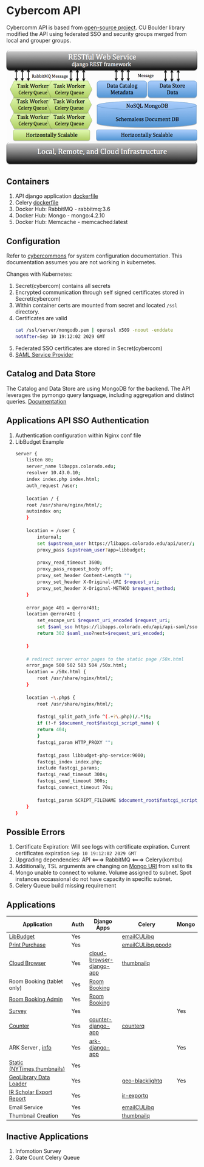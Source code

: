 # Cybercom API

Cybercomm API is based from [open-source project](https://cybercom-docs.readthedocs.io/en/latest/). CU Boulder library modified the API using federated SSO and security groups merged from local and grouper groups.

![Cybercommons](assets/cybercommons.png)

## Containers

1. API django application [dockerfile](https://github.com/culibraries/cybercom-k8s-api/blob/main/dockerfile)
1. Celery [dockerfile](https://github.com/culibraries/cybercom-k8s-api/blob/main/dc_config/images/celery/dockerfile)
1. Docker Hub: RabbitMQ - rabbitmq:3.6
1. Docker Hub: Mongo - mongo:4.2.10
1. Docker Hub: Memcache - memcached:latest

## Configuration

Refer to [cybercommons](https://cybercom-docs.readthedocs.io/en/latest/pages/configuration.html#configuration-files)  for system configuration documentation. This documentation assumes you are not working in kubernetes. 

Changes with Kubernetes:
1. Secret(cybercom) contains all secrets
1. Encrypted communication through self signed certificates stored in Secret(cybercom)
1. Within container certs are mounted from secret and located `/ssl` directory.
1. Certificates are valid
    ```sh
    cat /ssl/server/mongodb.pem | openssl x509 -noout -enddate
    notAfter=Sep 10 19:12:02 2029 GMT
    ```
1. Federated SSO certificates are stored in Secret(cybercom)
1. [SAML Service Provider](https://github.com/culibraries/django-saml2-pro-auth/blob/master/README.md)

## Catalog and Data Store 
The Catalog and Data Store are using MongoDB for the backend. The API leverages the pymongo query language, including aggregation and distinct queries. [Documentation](https://cybercom-docs.readthedocs.io/en/latest/pages/rest_api.html)

## Applications API SSO Authentication

1. Authentication configuration within Nginx conf file
1. LibBudget Example
    ```sh
    server {
        listen 80;
        server_name libapps.colorado.edu;
        resolver 10.43.0.10;
        index index.php index.html;
        auth_request /user;

        location / {
        root /usr/share/nginx/html/;
        autoindex on;
        }

        location = /user {
            internal;
            set $upstream_user https://libapps.colorado.edu/api/user/;
            proxy_pass $upstream_user?app=libbudget;

            proxy_read_timeout 3600;
            proxy_pass_request_body off;
            proxy_set_header Content-Length "";
            proxy_set_header X-Original-URI $request_uri;
            proxy_set_header X-Original-METHOD $request_method;
        }

        error_page 401 = @error401;
        location @error401 {
            set_escape_uri $request_uri_encoded $request_uri;
            set $saml_sso https://libapps.colorado.edu/api/api-saml/sso/saml;
            return 302 $saml_sso?next=$request_uri_encoded;
        
        }

        # redirect server error pages to the static page /50x.html
        error_page 500 502 503 504 /50x.html;
        location = /50x.html {
            root /usr/share/nginx/html/;
        }

        location ~\.php$ {
            root /usr/share/nginx/html/;

            fastcgi_split_path_info ^(.+?\.php)(/.*)$;
            if (!-f $document_root$fastcgi_script_name) {
            return 404;
            }
            fastcgi_param HTTP_PROXY "";

            fastcgi_pass libbudget-php-service:9000;
            fastcgi_index index.php;
            include fastcgi_params;
            fastcgi_read_timeout 300s;
            fastcgi_send_timeout 300s;
            fastcgi_connect_timeout 70s;

            fastcgi_param SCRIPT_FILENAME $document_root$fastcgi_script_name;
        }
    }
    ```

## Possible Errors

1. Certificate Expiration: Will see logs with certificate expiration. Current certificates expiration `Sep 10 19:12:02 2029 GMT`
1. Upgrading dependencies: API <===> RabbitMQ <===> Celery(kombu)
1. Additionally, TSL arguments are changing on [Mongo URI](https://docs.mongodb.com/manual/reference/connection-string/#tls-options) from ssl to tls
1. Mongo unable to connect to volume. Volume assigned to subnet. Spot instances occassional do not have capacity in specific subnet.
1. Celery Queue build missing requirement

## Applications
|Application| Auth | Django Apps| Celery | Mongo|
|-----------|-------|-------|---------|----|
|[LibBudget](https://libapps.colorado.edu/libbudget/)| Yes | |[emailCULibq](https://github.com/culibraries/emailCULibq)||
|[Print Purchase](https://libapps.colorado.edu/printpurchase/)|  Yes | |[emailCULibq](https://github.com/culibraries/emailCULibq),[ppodq](https://github.com/culibraries/ppodq)| |
|[Cloud Browser](https://libapps.colorado.edu/cloud-browser/dashboard)|Yes|[cloud-browser-django-app](https://github.com/culibraries/cloud-browser-django-app)|[thumbnailq](https://github.com/culibraries/thumbnailq) | |
|Room Booking (tablet only)|Yes|[Room Booking](https://github.com/culibraries/room-booking-django-app) | ||
|[Room Booking Admin](https://libapps.colorado.edu/room-booking-admin/#/) |Yes| [Room Booking](https://github.com/culibraries/room-booking-django-app)| ||
|[Survey](https://libapps.colorado.edu/survey)|Yes|||Yes|
|[Counter](https://libapps.colorado.edu/reports/counter/)|Yes|[counter-django-app](https://github.com/culibraries/counter-django-app)|[counterq](https://github.com/culibraries/counterq)||
|ARK Server , [info](https://arks.org/about/ark-naans-and-systems/)|Yes |[ark-django-app](https://github.com/culibraries/ark-django-app)||Yes|
|[Static (NYTimes,thumbnails)](https://libapps.colorado.edu/static/)| Yes ||||
|[GeoLibrary Data Loader](https://libapps.colorado.edu/geoDataLoader/)|Yes||[geo-blacklightq](https://github.com/culibraries/geo-blacklightq) |Yes|
|[IR Scholar Export Report](https://test-libapps.colorado.edu/api/queue/)| Yes ||[ir-exportq](https://github.com/culibraries/ir-exportq)||
|Email Service|Yes||[emailCULibq](https://github.com/culibraries/emailCULibq)||
|Thumbnail Creation|Yes||[thumbnailq](https://github.com/culibraries/thumbnailq)||


## Inactive Applications

1. Infomotion Survey
1. Gate Count Celery Queue

